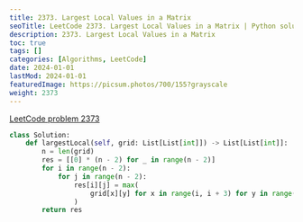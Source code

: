 ```yaml
---
title: 2373. Largest Local Values in a Matrix
seoTitle: LeetCode 2373. Largest Local Values in a Matrix | Python solution and explanation
description: 2373. Largest Local Values in a Matrix
toc: true
tags: []
categories: [Algorithms, LeetCode]
date: 2024-01-01
lastMod: 2024-01-01
featuredImage: https://picsum.photos/700/155?grayscale
weight: 2373
---
```


[LeetCode problem 2373](https://leetcode.com/problems/largest-local-values-in-a-matrix/)

```python
class Solution:
    def largestLocal(self, grid: List[List[int]]) -> List[List[int]]:
        n = len(grid)
        res = [[0] * (n - 2) for _ in range(n - 2)]
        for i in range(n - 2):
            for j in range(n - 2):
                res[i][j] = max(
                    grid[x][y] for x in range(i, i + 3) for y in range(j, j + 3)
                )
        return res

```
